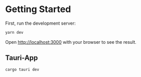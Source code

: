 # Getting Started

First, run the development server:

```bash
yarn dev
```
Open [http://localhost:3000](http://localhost:3000) with your browser to see the result.

## Tauri-App

```bash
cargo tauri dev
```
